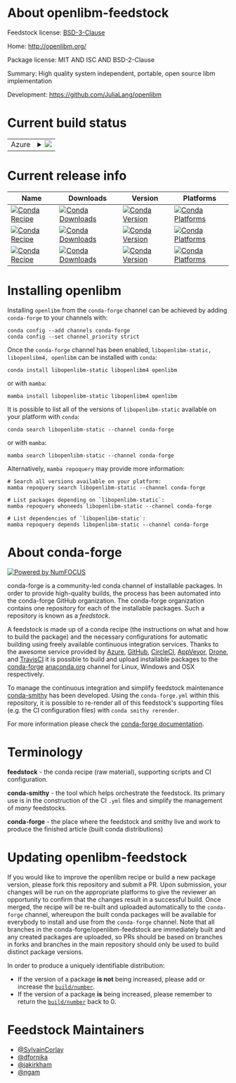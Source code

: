 About openlibm-feedstock
========================

Feedstock license: [BSD-3-Clause](https://github.com/conda-forge/openlibm-feedstock/blob/main/LICENSE.txt)

Home: http://openlibm.org/

Package license: MIT AND ISC AND BSD-2-Clause

Summary: High quality system independent, portable, open source libm implementation

Development: https://github.com/JuliaLang/openlibm

Current build status
====================


<table>
    
  <tr>
    <td>Azure</td>
    <td>
      <details>
        <summary>
          <a href="https://dev.azure.com/conda-forge/feedstock-builds/_build/latest?definitionId=719&branchName=main">
            <img src="https://dev.azure.com/conda-forge/feedstock-builds/_apis/build/status/openlibm-feedstock?branchName=main">
          </a>
        </summary>
        <table>
          <thead><tr><th>Variant</th><th>Status</th></tr></thead>
          <tbody><tr>
              <td>linux_64</td>
              <td>
                <a href="https://dev.azure.com/conda-forge/feedstock-builds/_build/latest?definitionId=719&branchName=main">
                  <img src="https://dev.azure.com/conda-forge/feedstock-builds/_apis/build/status/openlibm-feedstock?branchName=main&jobName=linux&configuration=linux%20linux_64_" alt="variant">
                </a>
              </td>
            </tr><tr>
              <td>linux_aarch64</td>
              <td>
                <a href="https://dev.azure.com/conda-forge/feedstock-builds/_build/latest?definitionId=719&branchName=main">
                  <img src="https://dev.azure.com/conda-forge/feedstock-builds/_apis/build/status/openlibm-feedstock?branchName=main&jobName=linux&configuration=linux%20linux_aarch64_" alt="variant">
                </a>
              </td>
            </tr><tr>
              <td>linux_ppc64le</td>
              <td>
                <a href="https://dev.azure.com/conda-forge/feedstock-builds/_build/latest?definitionId=719&branchName=main">
                  <img src="https://dev.azure.com/conda-forge/feedstock-builds/_apis/build/status/openlibm-feedstock?branchName=main&jobName=linux&configuration=linux%20linux_ppc64le_" alt="variant">
                </a>
              </td>
            </tr><tr>
              <td>osx_64</td>
              <td>
                <a href="https://dev.azure.com/conda-forge/feedstock-builds/_build/latest?definitionId=719&branchName=main">
                  <img src="https://dev.azure.com/conda-forge/feedstock-builds/_apis/build/status/openlibm-feedstock?branchName=main&jobName=osx&configuration=osx%20osx_64_" alt="variant">
                </a>
              </td>
            </tr><tr>
              <td>osx_arm64</td>
              <td>
                <a href="https://dev.azure.com/conda-forge/feedstock-builds/_build/latest?definitionId=719&branchName=main">
                  <img src="https://dev.azure.com/conda-forge/feedstock-builds/_apis/build/status/openlibm-feedstock?branchName=main&jobName=osx&configuration=osx%20osx_arm64_" alt="variant">
                </a>
              </td>
            </tr>
          </tbody>
        </table>
      </details>
    </td>
  </tr>
</table>

Current release info
====================

| Name | Downloads | Version | Platforms |
| --- | --- | --- | --- |
| [![Conda Recipe](https://img.shields.io/badge/recipe-libopenlibm--static-green.svg)](https://anaconda.org/conda-forge/libopenlibm-static) | [![Conda Downloads](https://img.shields.io/conda/dn/conda-forge/libopenlibm-static.svg)](https://anaconda.org/conda-forge/libopenlibm-static) | [![Conda Version](https://img.shields.io/conda/vn/conda-forge/libopenlibm-static.svg)](https://anaconda.org/conda-forge/libopenlibm-static) | [![Conda Platforms](https://img.shields.io/conda/pn/conda-forge/libopenlibm-static.svg)](https://anaconda.org/conda-forge/libopenlibm-static) |
| [![Conda Recipe](https://img.shields.io/badge/recipe-libopenlibm4-green.svg)](https://anaconda.org/conda-forge/libopenlibm4) | [![Conda Downloads](https://img.shields.io/conda/dn/conda-forge/libopenlibm4.svg)](https://anaconda.org/conda-forge/libopenlibm4) | [![Conda Version](https://img.shields.io/conda/vn/conda-forge/libopenlibm4.svg)](https://anaconda.org/conda-forge/libopenlibm4) | [![Conda Platforms](https://img.shields.io/conda/pn/conda-forge/libopenlibm4.svg)](https://anaconda.org/conda-forge/libopenlibm4) |
| [![Conda Recipe](https://img.shields.io/badge/recipe-openlibm-green.svg)](https://anaconda.org/conda-forge/openlibm) | [![Conda Downloads](https://img.shields.io/conda/dn/conda-forge/openlibm.svg)](https://anaconda.org/conda-forge/openlibm) | [![Conda Version](https://img.shields.io/conda/vn/conda-forge/openlibm.svg)](https://anaconda.org/conda-forge/openlibm) | [![Conda Platforms](https://img.shields.io/conda/pn/conda-forge/openlibm.svg)](https://anaconda.org/conda-forge/openlibm) |

Installing openlibm
===================

Installing `openlibm` from the `conda-forge` channel can be achieved by adding `conda-forge` to your channels with:

```
conda config --add channels conda-forge
conda config --set channel_priority strict
```

Once the `conda-forge` channel has been enabled, `libopenlibm-static, libopenlibm4, openlibm` can be installed with `conda`:

```
conda install libopenlibm-static libopenlibm4 openlibm
```

or with `mamba`:

```
mamba install libopenlibm-static libopenlibm4 openlibm
```

It is possible to list all of the versions of `libopenlibm-static` available on your platform with `conda`:

```
conda search libopenlibm-static --channel conda-forge
```

or with `mamba`:

```
mamba search libopenlibm-static --channel conda-forge
```

Alternatively, `mamba repoquery` may provide more information:

```
# Search all versions available on your platform:
mamba repoquery search libopenlibm-static --channel conda-forge

# List packages depending on `libopenlibm-static`:
mamba repoquery whoneeds libopenlibm-static --channel conda-forge

# List dependencies of `libopenlibm-static`:
mamba repoquery depends libopenlibm-static --channel conda-forge
```


About conda-forge
=================

[![Powered by
NumFOCUS](https://img.shields.io/badge/powered%20by-NumFOCUS-orange.svg?style=flat&colorA=E1523D&colorB=007D8A)](https://numfocus.org)

conda-forge is a community-led conda channel of installable packages.
In order to provide high-quality builds, the process has been automated into the
conda-forge GitHub organization. The conda-forge organization contains one repository
for each of the installable packages. Such a repository is known as a *feedstock*.

A feedstock is made up of a conda recipe (the instructions on what and how to build
the package) and the necessary configurations for automatic building using freely
available continuous integration services. Thanks to the awesome service provided by
[Azure](https://azure.microsoft.com/en-us/services/devops/), [GitHub](https://github.com/),
[CircleCI](https://circleci.com/), [AppVeyor](https://www.appveyor.com/),
[Drone](https://cloud.drone.io/welcome), and [TravisCI](https://travis-ci.com/)
it is possible to build and upload installable packages to the
[conda-forge](https://anaconda.org/conda-forge) [anaconda.org](https://anaconda.org/)
channel for Linux, Windows and OSX respectively.

To manage the continuous integration and simplify feedstock maintenance
[conda-smithy](https://github.com/conda-forge/conda-smithy) has been developed.
Using the ``conda-forge.yml`` within this repository, it is possible to re-render all of
this feedstock's supporting files (e.g. the CI configuration files) with ``conda smithy rerender``.

For more information please check the [conda-forge documentation](https://conda-forge.org/docs/).

Terminology
===========

**feedstock** - the conda recipe (raw material), supporting scripts and CI configuration.

**conda-smithy** - the tool which helps orchestrate the feedstock.
                   Its primary use is in the construction of the CI ``.yml`` files
                   and simplify the management of *many* feedstocks.

**conda-forge** - the place where the feedstock and smithy live and work to
                  produce the finished article (built conda distributions)


Updating openlibm-feedstock
===========================

If you would like to improve the openlibm recipe or build a new
package version, please fork this repository and submit a PR. Upon submission,
your changes will be run on the appropriate platforms to give the reviewer an
opportunity to confirm that the changes result in a successful build. Once
merged, the recipe will be re-built and uploaded automatically to the
`conda-forge` channel, whereupon the built conda packages will be available for
everybody to install and use from the `conda-forge` channel.
Note that all branches in the conda-forge/openlibm-feedstock are
immediately built and any created packages are uploaded, so PRs should be based
on branches in forks and branches in the main repository should only be used to
build distinct package versions.

In order to produce a uniquely identifiable distribution:
 * If the version of a package **is not** being increased, please add or increase
   the [``build/number``](https://docs.conda.io/projects/conda-build/en/latest/resources/define-metadata.html#build-number-and-string).
 * If the version of a package **is** being increased, please remember to return
   the [``build/number``](https://docs.conda.io/projects/conda-build/en/latest/resources/define-metadata.html#build-number-and-string)
   back to 0.

Feedstock Maintainers
=====================

* [@SylvainCorlay](https://github.com/SylvainCorlay/)
* [@dfornika](https://github.com/dfornika/)
* [@jakirkham](https://github.com/jakirkham/)
* [@ngam](https://github.com/ngam/)


